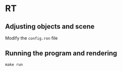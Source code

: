# RT

## Adjusting objects and scene
Modify the `config.ron` file

## Running the program and rendering

``
make run
``